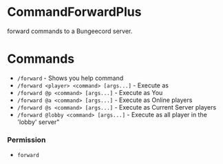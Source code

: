 # CommandForwardPlus

forward commands to a Bungeecord server. 

# Commands

- ``/forward`` - Shows you help command
- ``/forward <player> <command> [args...]`` - Execute as <player>
- ``/forward @p <command> [args...]`` - Execute as You
- ``/forward @a <command> [args...]`` - Execute as Online players
- ``/forward @s <command> [args...]`` - Execute as Current Server players
- ``/forward @lobby <command> [args...]`` - Execute as all player in the 'lobby' server"

### Permission
- ``forward``
